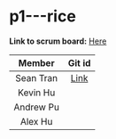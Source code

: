# p1---rice

**Link to scrum board:** [Here](https://github.com/sgtran/p1---rice/projects/1)

| **Member** | **Git id** |
| :---:   | :-: |
| Sean Tran | [Link](https://github.com/sgtran) |
| Kevin Hu |  |
| Andrew Pu | |
| Alex Hu | |